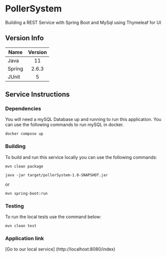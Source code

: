 # PollerSystem
Building a REST Service with Spring Boot and MySql using Thymeleaf for UI

## Version Info

| Name        | Version           | 
| ------------- |:-------------:| 
| Java          | 11     | 
| Spring        | 2.6.3          |  
| JUnit         | 5               |

## Service Instructions

### Dependencies
You will need a mySQL Database up and running to run this application.
You can use the following commands to run mySQL in docker.

```
docker compose up
```

### Building

To build and run this service locally you can use the following commands:

```
mvn clean package

java -jar target/pollerSystem-1.0-SNAPSHOT.jar
```

or

```
mvn spring-boot:run
```

### Testing

To run the local tests use the command below:

```
mvn clean test
```
### Application link

[Go to our local service] (http://localhost:8080/index)


